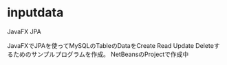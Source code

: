 # inputdata
JavaFX JPA

JavaFXでJPAを使ってMySQLのTableのDataをCreate Read Update Deleteするためのサンプルプログラムを作成。
NetBeansのProjectで作成中
